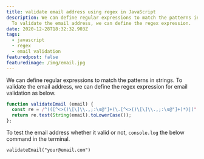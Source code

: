 ```yaml
---
title: validate email address using regex in JavaScript
description: We can define regular expressions to match the patterns in strings.
  To validate the email address, we can define the regex expression.
date: 2020-12-28T18:32:32.903Z
tags:
  - javascript
  - regex
  - email validation
featuredpost: false
featuredimage: /img/email.jpg
---
```

We can define regular expressions to match the patterns in strings. To validate the email address, we can define the regex expression for email validation as below.

```javascript
function validateEmail (email) {
  const re = /^(([^<>()\[\]\\.,;:\s@"]+(\.[^<>()\[\]\\.,;:\s@"]+)*)|(".+"))@((\[[0-9]{1,3}\.[0-9]{1,3}\.[0-9]{1,3}\.[0-9]{1,3}\])|(([a-zA-Z\-0-9]+\.)+[a-zA-Z]{2,}))$/;
  return re.test(String(email).toLowerCase());
};
```
To test the email address whether it valid or not, `console.log` the below command in the terminal.

```
validateEmail("your@email.com")
```
